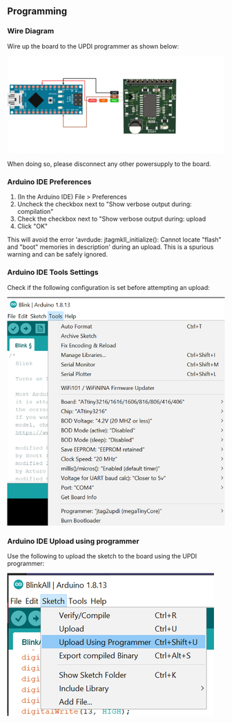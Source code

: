## Programming

### Wire Diagram
Wire up the board to the UPDI programmer as shown below:

![Arduino IDE Tools Settings](./_img/Arduino_Programming_Wire_Diagram.png)

When doing so, please disconnect any other powersupply to the board.

### Arduino IDE Preferences

1. (In the Arduino IDE) File > Preferences
1. Uncheck the checkbox next to "Show verbose output during: compilation"
1. Check the checkbox next to "Show verbose output during: upload
1. Click "OK"

This will avoid the error 'avrdude: jtagmkII_initialize(): Cannot locate "flash" and "boot" memories in description' during an upload. This is a spurious warning and can be safely ignored.

### Arduino IDE Tools Settings
Check if the following configuration is set before attempting an upload:

![Arduino IDE Tools Settings](./_img/Arduino_IDE_Tool_Settings.png)


### Arduino IDE Upload using programmer
Use the following to upload the sketch to the board using the UPDI programmer:

![Arduino IDE Tools Settings](./_img/Arduino_IDE_Upload_Using_Programmer.png)